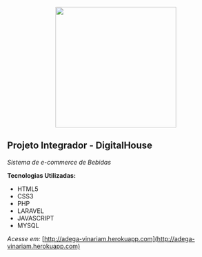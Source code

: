 <p align="center"><img src="https://raw.githubusercontent.com/murilloarruda/adega/master/public/img/logo/logo_vinariam.png" width="280"></p>

## Projeto Integrador - DigitalHouse

*Sistema de e-commerce de Bebidas*

**Tecnologias Utilizadas:**

 - HTML5
 - CSS3
 - PHP
 - LARAVEL
 - JAVASCRIPT
 - MYSQL

*Acesse em:* 
[http://adega-vinariam.herokuapp.com](http://adega-vinariam.herokuapp.com)
